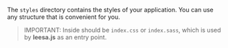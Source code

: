 The `styles` directory contains the styles of your application. You can use any structure that is convenient for you.

> IMPORTANT: Inside should be `index.css` or `index.sass`, which is used by **leesa.js** as an entry point.